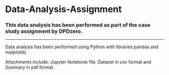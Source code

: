 # Data-Analysis-Assignment

### This data analysis has been performed as part of the case study assignment by DPDzero.
---

Data analysis has been performed using Python with libraries pandas and matplotlib.

Attachments include: Jupyter Notebook file, Dataset in csv format and Summary in pdf format.
